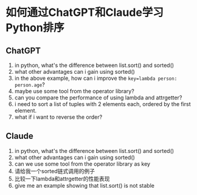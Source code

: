 # 如何通过ChatGPT和Claude学习Python排序

## ChatGPT
1.	in python, what's the difference between list.sort() and sorted()
2.	what other advantages can i gain using sorted()
3.	in the above example, how can i improve the `key=lambda person: person.age`?
4.	maybe use some tool from the operator library?
5.	can you compare the performance of using lambda and attrgetter?
6.	i need to sort a list of tuples with 2 elements each, ordered by the first element.
7.	what if i want to reverse the order?

## Claude
1.	in python, what's the difference between list.sort() and sorted()
2.	what other advantages can i gain using sorted()
3.	can we use some tool from the operator library as key
4.	请给我一个sorted链式调用的例子
5. 比较一下lambda和attrgetter的性能表现
6. give me an example showing that list.sort() is not stable
